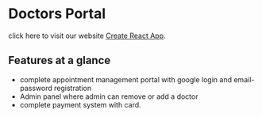 # Doctors Portal

click here to visit our website [Create React App](https://doctors-portal-b415d.web.app).

## Features at a glance

* complete appointment management portal with google login and email-password registration
* Admin panel where admin can remove or add a doctor
* complete payment system with card.

